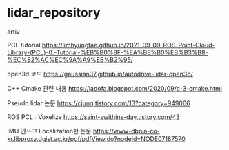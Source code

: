 # lidar_repository
artiv

PCL tutorial
https://limhyungtae.github.io/2021-09-09-ROS-Point-Cloud-Library-(PCL)-0.-Tutorial-%EB%B0%8F-%EA%B8%B0%EB%B3%B8-%EC%82%AC%EC%9A%A9%EB%B2%95/

open3d 코드
https://gaussian37.github.io/autodrive-lidar-open3d/

C++ Cmake 관련 내용
https://ladofa.blogspot.com/2020/09/c-3-cmake.html

Pseudo lidar 논문
https://cjung.tistory.com/13?category=949066

ROS PCL : Voxelize
https://saint-swithins-day.tistory.com/43

IMU 안쓰고 Localization한 논문
https://www-dbpia-co-kr.libproxy.dgist.ac.kr/pdf/pdfView.do?nodeId=NODE07187570
